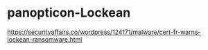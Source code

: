 # panopticon-Lockean

https://securityaffairs.co/wordpress/124171/malware/cert-fr-warns-lockean-ransomware.html
